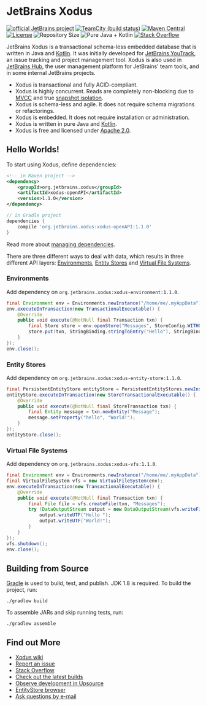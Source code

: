 # JetBrains Xodus

[![official JetBrains project](http://jb.gg/badges/official.svg)](https://confluence.jetbrains.com/display/ALL/JetBrains+on+GitHub)
[![TeamCity (build status)](https://img.shields.io/teamcity/http/teamcity.jetbrains.com/s/Xodus_Build.svg)](http://teamcity.jetbrains.com/viewType.html?buildTypeId=Xodus_Build&guest=1)
[![Maven Central](https://maven-badges.herokuapp.com/maven-central/org.jetbrains.xodus/xodus-openAPI/badge.svg)](http://search.maven.org/#search%7Cga%7C1%7Corg.jetbrains.xodus)
[![License](https://img.shields.io/badge/License-Apache%202.0-blue.svg)](http://www.apache.org/licenses/LICENSE-2.0.html)
![Repository Size](https://reposs.herokuapp.com/?path=JetBrains/xodus)
![Pure Java + Kotlin](https://img.shields.io/badge/100%25-java%2bkotlin-orange.svg)
[![Stack Overflow](http://img.shields.io/:stack%20overflow-xodus-brightgreen.svg)](http://stackoverflow.com/questions/tagged/xodus)

JetBrains Xodus is a transactional schema-less embedded database that is written in Java and [Kotlin](https://kotlinlang.org).
It was initially developed for [JetBrains YouTrack](http://jetbrains.com/youtrack), an issue tracking and project
management tool. Xodus is also used in [JetBrains Hub](https://jetbrains.com/hub), the user management platform
for JetBrains' team tools, and in some internal JetBrains projects.

- Xodus is transactional and fully ACID-compliant.
- Xodus is highly concurrent. Reads are completely non-blocking due to [MVCC](https://en.wikipedia.org/wiki/Multiversion_concurrency_control) and
true [snapshot isolation](https://en.wikipedia.org/wiki/Snapshot_isolation).
- Xodus is schema-less and agile. It does not require schema migrations or refactorings.
- Xodus is embedded. It does not require installation or administration.
- Xodus is written in pure Java and [Kotlin](https://kotlinlang.org).
- Xodus is free and licensed under [Apache 2.0](http://www.apache.org/licenses/LICENSE-2.0.html).

## Hello Worlds!

To start using Xodus, define dependencies:
```xml
<!-- in Maven project -->
<dependency>
    <groupId>org.jetbrains.xodus</groupId>
    <artifactId>xodus-openAPI</artifactId>
    <version>1.1.0</version>
</dependency>
```
```groovy
// in Gradle project
dependencies {
    compile 'org.jetbrains.xodus:xodus-openAPI:1.1.0'
}
```
Read more about [managing dependencies](https://github.com/JetBrains/xodus/wiki/Managing-Dependencies).

There are three different ways to deal with data, which results in three different API layers: [Environments](https://github.com/JetBrains/xodus/wiki/Environments), [Entity Stores](https://github.com/JetBrains/xodus/wiki/Entity-Stores) and [Virtual File Systems](https://github.com/JetBrains/xodus/wiki/Virtual-File-Systems).
 
### Environments

Add dependency on `org.jetbrains.xodus:xodus-environment:1.1.0`.

```java
final Environment env = Environments.newInstance("/home/me/.myAppData");
env.executeInTransaction(new TransactionalExecutable() {
    @Override
    public void execute(@NotNull final Transaction txn) {
        final Store store = env.openStore("Messages", StoreConfig.WITHOUT_DUPLICATES, txn)
        store.put(txn, StringBinding.stringToEntry("Hello"), StringBinding.stringToEntry("World!"));
    }
});
env.close();
```
### Entity Stores

Add dependency on `org.jetbrains.xodus:xodus-entity-store:1.1.0`.

```java
final PersistentEntityStore entityStore = PersistentEntityStores.newInstance("/home/me/.myAppData");
entityStore.executeInTransaction(new StoreTransactionalExecutable() {
    @Override
    public void execute(@NotNull final StoreTransaction txn) {
        final Entity message = txn.newEntity("Message");
        message.setProperty("hello", "World!");
    }
});
entityStore.close();
```
### Virtual File Systems

Add dependency on `org.jetbrains.xodus:xodus-vfs:1.1.0`.

```java
final Environment env = Environments.newInstance("/home/me/.myAppData");
final VirtualFileSystem vfs = new VirtualFileSystem(env);
env.executeInTransaction(new TransactionalExecutable() {
    @Override
    public void execute(@NotNull final Transaction txn) {
        final File file = vfs.createFile(txn, "Messages");
        try (DataOutputStream output = new DataOutputStream(vfs.writeFile(txn, file))) {
            output.writeUTF("Hello ");
            output.writeUTF("World!");
        }
    }
});
vfs.shutdown();
env.close(); 
```

## Building from Source
[Gradle](http://www.gradle.org) is used to build, test, and publish. JDK 1.8 is required. To build the project, run:

    ./gradlew build

To assemble JARs and skip running tests, run:

    ./gradlew assemble

## Find out More
- [Xodus wiki](https://github.com/JetBrains/xodus/wiki)
- [Report an issue](https://youtrack.jetbrains.com/issues/XD)
- [Stack Overflow](http://stackoverflow.com/questions/tagged/xodus)
- [Check out the latest builds](https://teamcity.jetbrains.com/viewType.html?buildTypeId=Xodus_Build)
- [Observe development in Upsource](https://upsource.jetbrains.com/Xodus/view)
- [EntityStore browser](https://github.com/lehvolk/xodus-entity-browser)
- <a href="mailto:xodus-feedback@jetbrains.com">Ask questions by e-mail</a>

